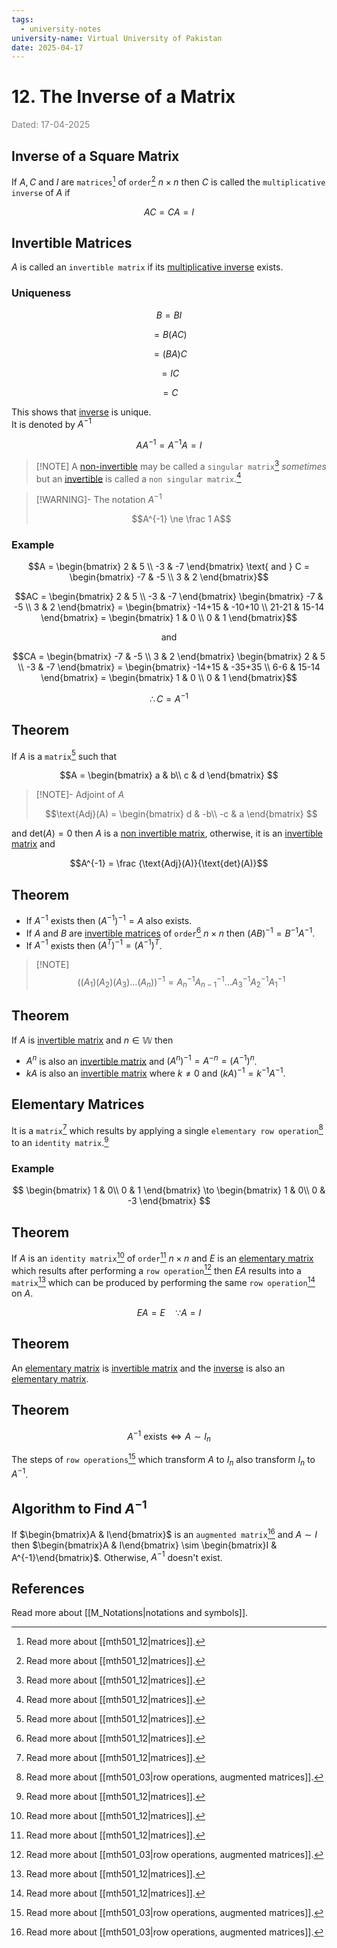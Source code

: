 ```yaml
---
tags:
  - university-notes
university-name: Virtual University of Pakistan
date: 2025-04-17
---
```


# 12. The Inverse of a Matrix

<span style="color: gray;">Dated: 17-04-2025</span>

## Inverse of a Square Matrix

If $A, C$ and $I$ are `matrices`[^1] of `order`[^1] $n \times n$ then $C$ is called the `multiplicative inverse` of $A$ if  

$$AC = CA = I$$

## Invertible Matrices

$A$ is called an `invertible matrix` if its [multiplicative inverse](#inverse-of-a-square-matrix) exists.

### Uniqueness

$$B = BI$$

$$= B(AC)$$

$$= (BA)C$$

$$= IC$$

$$= C$$

This shows that [inverse](#inverse-of-a-square-matrix) is unique.  
It is denoted by $A^{-1}$  

$$AA^{-1} = A^{-1}A= I$$

> [!NOTE] A [non-invertible](#invertible-matrices) may be called a `singular matrix`[^1] _sometimes_ but an [invertible](#invertible-matrices) is called a `non singular matrix`.[^1]

> [!WARNING]- The notation $A^{-1}$
> 
> $$A^{-1} \ne \frac 1 A$$

### Example

$$A = \begin{bmatrix} 2 & 5 \\ -3 & -7 \end{bmatrix} \text{ and } C = \begin{bmatrix} -7 & -5 \\ 3 & 2 \end{bmatrix}$$

$$AC = \begin{bmatrix} 2 & 5 \\ -3 & -7 \end{bmatrix} \begin{bmatrix} -7 & -5 \\ 3 & 2 \end{bmatrix} = \begin{bmatrix} -14+15 & -10+10 \\ 21-21 & 15-14 \end{bmatrix} = \begin{bmatrix} 1 & 0 \\ 0 & 1 \end{bmatrix}$$

$$\text{and}$$

$$CA = \begin{bmatrix} -7 & -5 \\ 3 & 2 \end{bmatrix} \begin{bmatrix} 2 & 5 \\ -3 & -7 \end{bmatrix} = \begin{bmatrix} -14+15 & -35+35 \\ 6-6 & 15-14 \end{bmatrix} = \begin{bmatrix} 1 & 0 \\ 0 & 1 \end{bmatrix}$$

$$\therefore C = A^{-1}$$

## Theorem

If $A$ is a `matrix`[^1] such that

$$A = 
\begin{bmatrix}
	a & b\\
	c & d
\end{bmatrix}
$$

> [!NOTE]- Adjoint of $A$
> 
> $$\text{Adj}(A) = 
> \begin{bmatrix}
> 	d & -b\\
> 	-c & a
> \end{bmatrix}
> $$

and $\text{det}(A) = 0$ then $A$ is a [non invertible matrix](#invertible-matrices), otherwise, it is an [invertible matrix](#invertible-matrices) and  

$$A^{-1} = \frac {\text{Adj}(A)}{\text{det}(A)}$$

## Theorem

- If $A^{-1}$ exists then $(A^{-1})^{-1} = A$ also exists.
- If $A$ and $B$ are [invertible matrices](#invertible-matrices) of `order`[^1] $n \times n$ then $(AB)^{-1} = B^{-1}A^{-1}$.
- If $A^{-1}$ exists then $(A^T)^{-1} = (A^{-1})^T$.

> [!NOTE] $$((A_1)(A_2)(A_3)…(A_n))^{-1} = A_n^{-1} A_{n-1}^{-1} … A_3^{-1} A_2^{-1} A_1^{-1}$$

## Theorem

If $A$ is [invertible matrix](#invertible-matrices) and $n \in \mathbb W$ then

- $A^n$ is also an [invertible matrix](#invertible-matrices) and $(A^n)^{-1} = A^{-n} = (A^{-1})^n$.
- $kA$ is also an [invertible matrix](#invertible-matrices) where $k \neq 0$ and $(kA)^{-1} = k^{-1}A^{-1}$.

## Elementary Matrices

It is a `matrix`[^1] which results by applying a single `elementary row operation`[^2] to an `identity matrix`.[^1]

### Example

$$
\begin{bmatrix}
	1 & 0\\
	0 & 1 
\end{bmatrix}
\to
\begin{bmatrix}
	1 & 0\\
	0 & -3
\end{bmatrix}
$$

## Theorem

If $A$ is an `identity matrix`[^1] of `order`[^1] $n \times n$ and $E$ is an [elementary matrix](#elementary-matrix) which results after performing a `row operation`[^2] then $EA$ results into a `matrix`[^1] which can be produced by performing the same `row operation`[^1] on $A$.  

$$EA = E \quad \because A = I$$

## Theorem

An [elementary matrix](#elementary-matrices) is [invertible matrix](#invertible-matrices) and the [inverse](#inverse-of-a-square-matrix) is also an [elementary matrix](#elementary-matrices).

## Theorem

$$A^{-1} \text{ exists} \iff A \sim I_n$$

The steps of `row operations`[^2] which transform $A$ to $I_n$ also transform $I_n$ to $A^{-1}$.

## Algorithm to Find $A^{-1}$

If $\begin{bmatrix}A & I\end{bmatrix}$ is an `augmented matrix`[^2] and $A \sim I$ then $\begin{bmatrix}A & I\end{bmatrix} \sim \begin{bmatrix}I & A^{-1}\end{bmatrix}$. Otherwise, $A^{-1}$ doesn't exist.

## References

Read more about [[M_Notations|notations and symbols]].

[^1]: Read more about [[mth501_12|matrices]].
[^2]: Read more about [[mth501_03|row operations, augmented matrices]].